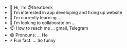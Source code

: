 - 👋 Hi, I’m @Greatbenk
- 👀 I’m interested in app developing and fixing up website
- 🌱 I’m currently learning ...
- 💞️ I’m looking to collaborate on ... 
- 📫 How to reach me ... gmail, Telegram
- 😄 Pronouns: ... He
- ⚡ Fun fact: ... So funny

<!---
Greatbenk/Greatbenk is a ✨ special ✨ repository because its `README.md` (this file) appears on your GitHub profile.
You can click the Preview link to take a look at your changes.
--->
